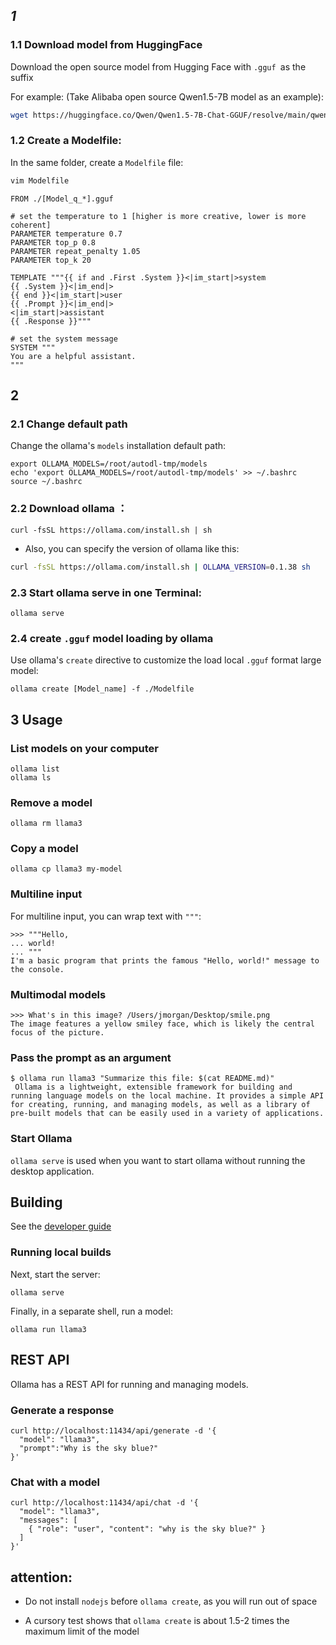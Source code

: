 
## _1_


### 1.1 Download model from HuggingFace
Download the open source model from Hugging Face with `.gguf `as the suffix

For example: (Take Alibaba open source Qwen1.5-7B model as an example):

```bash
wget https://huggingface.co/Qwen/Qwen1.5-7B-Chat-GGUF/resolve/main/qwen1_5-7b-chat-q4_0.gguf?download=true
```

### 1.2 Create a Modelfile:
In the same folder, create a `Modelfile` file:
```bash
vim Modelfile
```

```
FROM ./[Model_q_*].gguf

# set the temperature to 1 [higher is more creative, lower is more coherent]
PARAMETER temperature 0.7
PARAMETER top_p 0.8
PARAMETER repeat_penalty 1.05
PARAMETER top_k 20

TEMPLATE """{{ if and .First .System }}<|im_start|>system
{{ .System }}<|im_end|>
{{ end }}<|im_start|>user
{{ .Prompt }}<|im_end|>
<|im_start|>assistant
{{ .Response }}"""

# set the system message
SYSTEM """
You are a helpful assistant.
"""

```


## 2 

### 2.1 Change default path
Change the ollama's `models` installation default path:
```
export OLLAMA_MODELS=/root/autodl-tmp/models
echo 'export OLLAMA_MODELS=/root/autodl-tmp/models' >> ~/.bashrc
source ~/.bashrc
```


### 2.2 Download **ollama** ：
```
curl -fsSL https://ollama.com/install.sh | sh
```
* Also, you can specify the version of ollama like this:
```bash
curl -fsSL https://ollama.com/install.sh | OLLAMA_VERSION=0.1.38 sh
```


### 2.3 Start ollama serve in one Terminal:
```
ollama serve
```

### 2.4 create `.gguf` model loading by ollama
Use ollama's `create` directive to customize the load local `.gguf` format large model:
```
ollama create [Model_name] -f ./Modelfile
```

## 3 Usage

### List models on your computer

```
ollama list
ollama ls
```


### Remove a model

```
ollama rm llama3
```

### Copy a model

```
ollama cp llama3 my-model
```

### Multiline input

For multiline input, you can wrap text with `"""`:

```
>>> """Hello,
... world!
... """
I'm a basic program that prints the famous "Hello, world!" message to the console.
```

### Multimodal models

```
>>> What's in this image? /Users/jmorgan/Desktop/smile.png
The image features a yellow smiley face, which is likely the central focus of the picture.
```

### Pass the prompt as an argument

```
$ ollama run llama3 "Summarize this file: $(cat README.md)"
 Ollama is a lightweight, extensible framework for building and running language models on the local machine. It provides a simple API for creating, running, and managing models, as well as a library of pre-built models that can be easily used in a variety of applications.
```

### Start Ollama

`ollama serve` is used when you want to start ollama without running the desktop application.

## Building

See the [developer guide](https://github.com/ollama/ollama/blob/main/docs/development.md)

### Running local builds

Next, start the server:

```
ollama serve
```

Finally, in a separate shell, run a model:

```
ollama run llama3
```

## REST API

Ollama has a REST API for running and managing models.

### Generate a response

```
curl http://localhost:11434/api/generate -d '{
  "model": "llama3",
  "prompt":"Why is the sky blue?"
}'
```

### Chat with a model

```
curl http://localhost:11434/api/chat -d '{
  "model": "llama3",
  "messages": [
    { "role": "user", "content": "why is the sky blue?" }
  ]
}'
```


## attention:
- Do not install `nodejs` before `ollama create`, as you will run out of space

* A cursory test shows that `ollama create` is about 1.5-2 times the maximum limit of the model


















